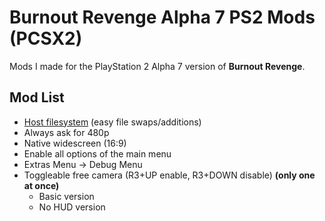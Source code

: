 # Burnout Revenge Alpha 7 PS2 Mods (PCSX2)

Mods I made for the PlayStation 2 Alpha 7 version of **Burnout Revenge**.

## Mod List
- [Host filesystem](https://github.com/Nahelam/PCSX2-HostFS-Patches/tree/main/Criterion%20Games#setting-up-pcsx2) (easy file swaps/additions)
- Always ask for 480p
- Native widescreen (16:9)
- Enable all options of the main menu
- Extras Menu -> Debug Menu
- Toggleable free camera (R3+UP enable, R3+DOWN disable) **(only one at once)**
  - Basic version
  - No HUD version
